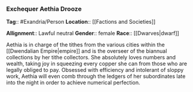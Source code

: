 ### Exchequer Aethia Drooze
**Tag**:: #Exandria/Person
**Location**:: [[Factions and Societies]]

**Allignment**:: Lawful neutral
**Gender**:: female
**Race**:: [[Dwarves|dwarf]]

Aethia is in charge of the tithes from the various cities within the [[Dwendalian Empire|empire]] and is the overseer of the biannual collections by her tithe collectors. She absolutely loves numbers and wealth, taking joy in squeezing every copper she can from those who are legally obliged to pay. Obsessed with efficiency and intolerant of sloppy work, Aethia will even comb through the ledgers of her subordinates late into the night in order to achieve numerical perfection.